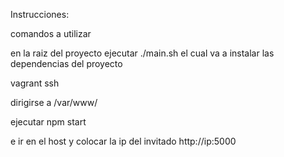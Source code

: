 Instrucciones:

comandos a utilizar

en la raiz del proyecto ejecutar ./main.sh
el cual va a instalar las dependencias del proyecto

vagrant ssh

dirigirse a /var/www/

ejecutar npm start 

e ir en el host y colocar la ip del invitado http://ip:5000
